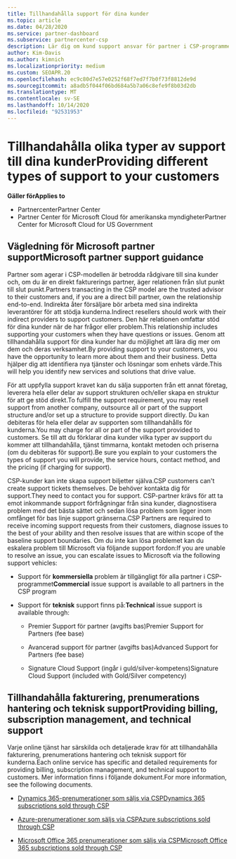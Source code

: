 ```yaml
---
title: Tillhandahålla support för dina kunder
ms.topic: article
ms.date: 04/28/2020
ms.service: partner-dashboard
ms.subservice: partnercenter-csp
description: Lär dig om kund support ansvar för partner i CSP-programmet, inklusive information om fakturering, prenumerations hantering och tekniska problem.
author: Kim-Davis
ms.author: kimnich
ms.localizationpriority: medium
ms.custom: SEOAPR.20
ms.openlocfilehash: ec9c80d7e57e0252f68f7ed7f7b0f73f8812de9d
ms.sourcegitcommit: a8adb5f044f06bd684a5b7a06c8efe9f8b03d2db
ms.translationtype: MT
ms.contentlocale: sv-SE
ms.lasthandoff: 10/14/2020
ms.locfileid: "92531953"
---
```

# <a name="providing-different-types-of-support-to-your-customers"></a><span data-ttu-id="d190b-103">Tillhandahålla olika typer av support till dina kunder</span><span class="sxs-lookup"><span data-stu-id="d190b-103">Providing different types of support to your customers</span></span>

<span data-ttu-id="d190b-104">**Gäller för**</span><span class="sxs-lookup"><span data-stu-id="d190b-104">**Applies to**</span></span>

-  <span data-ttu-id="d190b-105">Partnercenter</span><span class="sxs-lookup"><span data-stu-id="d190b-105">Partner Center</span></span>
-  <span data-ttu-id="d190b-106">Partner Center för Microsoft Cloud för amerikanska myndigheter</span><span class="sxs-lookup"><span data-stu-id="d190b-106">Partner Center for Microsoft Cloud for US Government</span></span>


## <a name="microsoft-partner-support-guidance"></a><span data-ttu-id="d190b-107">Vägledning för Microsoft partner support</span><span class="sxs-lookup"><span data-stu-id="d190b-107">Microsoft partner support guidance</span></span>

<span data-ttu-id="d190b-108">Partner som agerar i CSP-modellen är betrodda rådgivare till sina kunder och, om du är en direkt fakturerings partner, äger relationen från slut punkt till slut punkt.</span><span class="sxs-lookup"><span data-stu-id="d190b-108">Partners transacting in the CSP model are the trusted advisor to their customers and, if you are a direct bill partner, own the relationship end-to-end.</span></span> <span data-ttu-id="d190b-109">Indirekta åter försäljare bör arbeta med sina indirekta leverantörer för att stödja kunderna.</span><span class="sxs-lookup"><span data-stu-id="d190b-109">Indirect resellers should work with their indirect providers to support customers.</span></span> <span data-ttu-id="d190b-110">Den här relationen omfattar stöd för dina kunder när de har frågor eller problem.</span><span class="sxs-lookup"><span data-stu-id="d190b-110">This relationship includes supporting your customers when they have questions or issues.</span></span> <span data-ttu-id="d190b-111">Genom att tillhandahålla support för dina kunder har du möjlighet att lära dig mer om dem och deras verksamhet.</span><span class="sxs-lookup"><span data-stu-id="d190b-111">By providing support to your customers, you have the opportunity to learn more about them and their business.</span></span> <span data-ttu-id="d190b-112">Detta hjälper dig att identifiera nya tjänster och lösningar som enhets värde.</span><span class="sxs-lookup"><span data-stu-id="d190b-112">This will help you identify new services and solutions that drive value.</span></span>

<span data-ttu-id="d190b-113">För att uppfylla support kravet kan du sälja supporten från ett annat företag, leverera hela eller delar av support strukturen och/eller skapa en struktur för att ge stöd direkt.</span><span class="sxs-lookup"><span data-stu-id="d190b-113">To fulfill the support requirement,  you may resell support from another company, outsource all or part of the support structure and/or set up a structure to provide support directly.</span></span> <span data-ttu-id="d190b-114">Du kan debiteras för hela eller delar av supporten som tillhandahålls för kunderna.</span><span class="sxs-lookup"><span data-stu-id="d190b-114">You may charge for all or part of the support provided to customers.</span></span> <span data-ttu-id="d190b-115">Se till att du förklarar dina kunder vilka typer av support du kommer att tillhandahålla, tjänst timmarna, kontakt metoden och priserna (om du debiteras för support).</span><span class="sxs-lookup"><span data-stu-id="d190b-115">Be sure you explain to your customers the types of support you will provide, the service hours, contact method, and the pricing (if charging for support).</span></span>

<span data-ttu-id="d190b-116">CSP-kunder kan inte skapa support biljetter själva.</span><span class="sxs-lookup"><span data-stu-id="d190b-116">CSP customers can't create support tickets themselves.</span></span> <span data-ttu-id="d190b-117">De behöver kontakta dig för support.</span><span class="sxs-lookup"><span data-stu-id="d190b-117">They need to contact you for support.</span></span> <span data-ttu-id="d190b-118">CSP-partner krävs för att ta emot inkommande support förfrågningar från sina kunder, diagnostisera problem med det bästa sättet och sedan lösa problem som ligger inom omfånget för bas linje support gränserna.</span><span class="sxs-lookup"><span data-stu-id="d190b-118">CSP Partners are required to receive incoming support requests from their customers, diagnose issues to the best of your ability and then resolve issues that are within scope of the baseline support boundaries.</span></span> <span data-ttu-id="d190b-119">Om du inte kan lösa problemet kan du eskalera problem till Microsoft via följande support fordon:</span><span class="sxs-lookup"><span data-stu-id="d190b-119">If you are unable to resolve an issue, you can escalate issues to Microsoft via the following support vehicles:</span></span>

- <span data-ttu-id="d190b-120">Support för **kommersiella** problem är tillgängligt för alla partner i CSP-programmet</span><span class="sxs-lookup"><span data-stu-id="d190b-120">**Commercial** issue support is available to all partners in the CSP program</span></span>

- <span data-ttu-id="d190b-121">Support för **teknisk** support finns på:</span><span class="sxs-lookup"><span data-stu-id="d190b-121">**Technical** issue support is available through:</span></span>

    - <span data-ttu-id="d190b-122">Premier Support för partner (avgifts bas)</span><span class="sxs-lookup"><span data-stu-id="d190b-122">Premier Support for Partners (fee base)</span></span>

    - <span data-ttu-id="d190b-123">Avancerad support för partner (avgifts bas)</span><span class="sxs-lookup"><span data-stu-id="d190b-123">Advanced Support for Partners (fee base)</span></span>

    - <span data-ttu-id="d190b-124">Signature Cloud Support (ingår i guld/silver-kompetens)</span><span class="sxs-lookup"><span data-stu-id="d190b-124">Signature Cloud Support (included with Gold/Silver competency)</span></span>

## <a name="providing-billing-subscription-management-and-technical-support"></a><span data-ttu-id="d190b-125">Tillhandahålla fakturering, prenumerations hantering och teknisk support</span><span class="sxs-lookup"><span data-stu-id="d190b-125">Providing billing, subscription management, and technical support</span></span> 

<span data-ttu-id="d190b-126">Varje online tjänst har särskilda och detaljerade krav för att tillhandahålla fakturering, prenumerations hantering och teknisk support för kunderna.</span><span class="sxs-lookup"><span data-stu-id="d190b-126">Each online service has specific and detailed requirements for providing billing, subscription management, and technical support to customers.</span></span> <span data-ttu-id="d190b-127">Mer information finns i följande dokument.</span><span class="sxs-lookup"><span data-stu-id="d190b-127">For more information, see the following documents.</span></span>

- [<span data-ttu-id="d190b-128">Dynamics 365-prenumerationer som säljs via CSP</span><span class="sxs-lookup"><span data-stu-id="d190b-128">Dynamics 365 subscriptions sold through CSP</span></span>](https://www.microsoftpartnercommunity.com/t5/CSP/Microsoft-Partner-Support-Guidance/m-p/5262#M30)

- [<span data-ttu-id="d190b-129">Azure-prenumerationer som säljs via CSP</span><span class="sxs-lookup"><span data-stu-id="d190b-129">Azure subscriptions sold through CSP</span></span>](https://www.microsoftpartnercommunity.com/t5/CSP/Microsoft-Partner-Support-Guidance/m-p/5263#M31)

- [<span data-ttu-id="d190b-130">Microsoft Office 365 prenumerationer som säljs via CSP</span><span class="sxs-lookup"><span data-stu-id="d190b-130">Microsoft Office 365 subscriptions sold through CSP</span></span>](https://www.microsoftpartnercommunity.com/t5/CSP/Microsoft-Partner-Support-Guidance/m-p/5264#M32)



 

 



